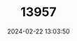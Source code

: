 ---
title: "13957"
category: "Mus cervicolor"
draft: false
date: 2024-02-22 13:03:50
languages:
  English: ["Fawn-colored Mouse"]
  Sinhala; Sinhalese: ["Podi Wel-miya"]
  Tamil: ["Sit’elli", "Sund’elli"]
---